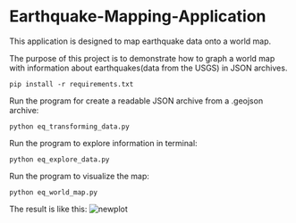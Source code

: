 # Earthquake-Mapping-Application
This application is designed to map earthquake data onto a world map.


The purpose of this project is to demonstrate how to graph a world map with information about earthquakes(data from the USGS) in JSON archives.


```
pip install -r requirements.txt
```
Run the program for create a readable JSON archive from a .geojson archive:
```
python eq_transforming_data.py  
```
Run the program to explore information in terminal:
```
python eq_explore_data.py  
```
Run the program to visualize the map:
```
python eq_world_map.py  
```


The result is like this:
![newplot](https://user-images.githubusercontent.com/112349601/226746994-2c64a486-fcdb-4955-af79-6e125d96e299.png)


